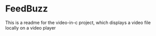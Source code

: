 # FeedBuzz

This is a readme for the video-in-c project, which displays a video file locally on a video player